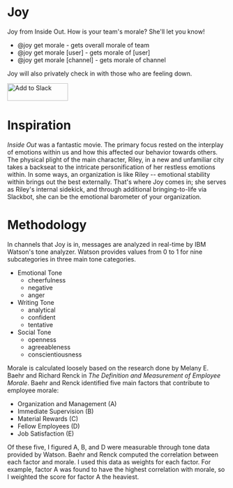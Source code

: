Joy
===

Joy from Inside Out. How is your team's morale? She'll let you know!

* @joy get morale - gets overall morale of team
* @joy get morale [user] - gets morale of [user]
* @joy get morale [channel] - gets morale of channel

Joy will also privately check in with those who are feeling down. 

<a href="https://slack.com/oauth/authorize?scope=incoming-webhook,bot&client_id=3378813695.19322733543"><img alt="Add to Slack" height="40" width="139" src="https://platform.slack-edge.com/img/add_to_slack.png" srcset="https://platform.slack-edge.com/img/add_to_slack.png 1x, https://platform.slack-edge.com/img/add_to_slack@2x.png 2x"></a>

Inspiration
===
*Inside Out* was a fantastic movie. The primary focus rested on the interplay of emotions within us and how this affected our behavior towards others. The physical plight of the main character, Riley, in a new and unfamiliar city takes a backseat to the intricate personification of her restless emotions within. In some ways, an organization is like Riley -- emotional stability within brings out the best externally. That's where Joy comes in; she serves as Riley's internal sidekick, and through additional bringing-to-life via Slackbot, she can be the emotional barometer of your organization.


Methodology
===

In channels that Joy is in, messages are analyzed in real-time by IBM Watson's tone analyzer. Watson provides values from 0 to 1 for nine subcategories in three main tone categories.

* Emotional Tone
	*  cheerfulness
	*  negative
	*  anger
* Writing Tone
	*  analytical
	*  confident
	*  tentative
* Social Tone
	*  openness
	*  agreeableness
	*  conscientiousness


Morale is calculated loosely based on the research done by Melany E. Baehr and Richard Renck in *The Definition and Measurement of Employee Morale*. Baehr and Renck identified five main factors that contribute to employee morale:

* Organization and Management (A)
* Immediate Supervision (B)
* Material Rewards (C)
* Fellow Employees (D)
* Job Satisfaction (E)

Of these five, I figured A, B, and D were measurable through tone data provided by Watson. Baehr and Renck computed the correlation between each factor and morale. I used this data as weights for each factor. For example, factor A was found to have the highest correlation with morale, so I weighted the score for factor A the heaviest.
